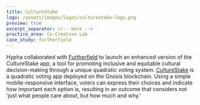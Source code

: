 ```yaml
---
title: CultureStake
logo: /assets/images/logos/culturestake-logo.png
preview: true
excerpt_separator: <!-- more -->
practice_area: Co-Creation Lab
case_study: furtherfield
---
```

Hypha collaborated with [Furtherfield](https://www.furtherfield.org/) to launch an enhanced version of the CultureStake app, a tool for promoting inclusive and equitable cultural decision-making through a unique quadratic voting system. <!-- more --> [CultureStake](https://culturestake.org/) is a quadratic voting app deployed on the Gnosis blockchain. Using a simple mobile-responsive interface, voters can express their choices and indicate how important each option is, resulting in an outcome that considers not 'just what people care about, but how much and why.'

